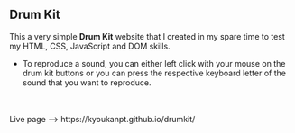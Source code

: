 <h2>Drum Kit</h2>

<p>This a very simple <strong>Drum Kit</strong> website that I created in my spare time to test my HTML, CSS, JavaScript and DOM skills.</p>

- To reproduce a sound, you can either left click with your mouse on the drum kit buttons or you can press the respective keyboard letter of the sound that you want to reproduce. 

<br>
<br>
Live page --> https://kyoukanpt.github.io/drumkit/
